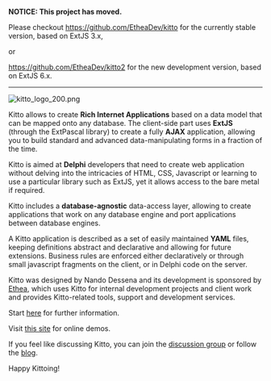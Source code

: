 **NOTICE: This project has moved.**

Please checkout https://github.com/EtheaDev/kitto for the currently stable version, based on ExtJS 3.x,

or

https://github.com/EtheaDev/kitto2 for the new development version, based on ExtJS 6.x.

---

![kitto_logo_200.png](https://github.com/nandod/kitto/blob/wiki/kitto_logo_200.png)

Kitto allows to create **Rich Internet Applications** based on a data model that can be mapped onto any database. The client-side part uses **ExtJS** (through the ExtPascal library) to create a fully **AJAX** application, allowing you to build standard and advanced data-manipulating forms in a fraction of the time.

Kitto is aimed at **Delphi** developers that need to create web application without delving into the intricacies of HTML, CSS, Javascript or learning to use a particular library such as ExtJS, yet it allows access to the bare metal if required.

Kitto includes a **database-agnostic** data-access layer, allowing to create applications that work on any database engine and port applications between database engines.

A Kitto application is described as a set of easily maintained **YAML** files, keeping definitions abstract and declarative and allowing for future extensions. Business rules are enforced either declaratively or through small javascript fragments on the client, or in Delphi code on the server.

Kitto was designed by Nando Dessena and its development is sponsored by [Ethea](http://www.ethea.it/), which uses Kitto for internal development projects and client work and provides Kitto-related tools, support and development services.

Start [here](https://github.com/nandod/kitto/wiki/Kitto-at-a-glance) for further information.

Visit [this site](http://kitto.ethea.it) for online demos.

If you feel like discussing Kitto, you can join the [discussion group](https://groups.google.com/forum/#!forum/kitto-discuss) or follow the [blog](http://kittoing.blogspot.it/).

Happy Kittoing!
